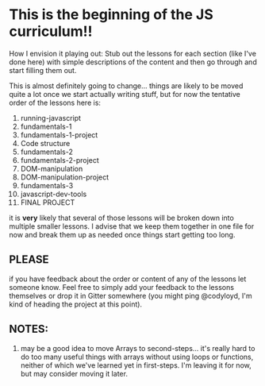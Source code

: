 # This is the beginning of the JS curriculum!!  

How I envision it playing out:  Stub out the lessons for each section (like I've done here) with simple descriptions of the content and then go through and start filling them out.

This is almost definitely going to change... things are likely to be moved quite a lot once we start actually writing stuff, but for now the tentative order of the lessons here is:

1. running-javascript
1. fundamentals-1
1. fundamentals-1-project
1. Code structure
1. fundamentals-2
1. fundamentals-2-project
1. DOM-manipulation
1. DOM-manipulation-project
1. fundamentals-3
1. javascript-dev-tools
1. FINAL PROJECT

it is __very__ likely that several of those lessons will be broken down into multiple smaller lessons.  I advise that we keep them together in one file for now and break them up as needed once things start getting too long.

## PLEASE
if you have feedback about the order or content of any of the lessons let someone know. Feel free to simply add your feedback to the lessons themselves or drop it in Gitter somewhere (you might ping @codyloyd, I'm kind of heading the project at this point).


## NOTES:
1. may be a good idea to move Arrays to second-steps... it's really hard to do too many useful things with arrays without using loops or functions, neither of which we've learned yet in first-steps.  I'm leaving it for now, but may consider moving it later.
